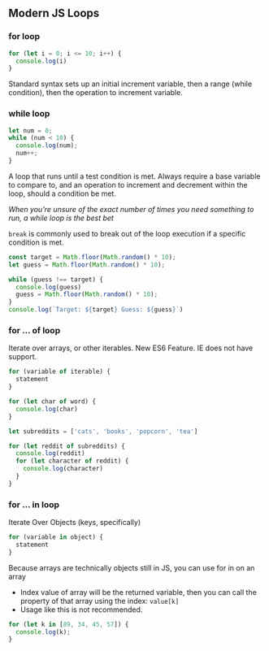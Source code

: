 ## Modern JS Loops

### for loop
```javascript
for (let i = 0; i <= 10; i++) {
  console.log(i)
}
```

Standard syntax sets up an initial increment variable, then a range (while condition), then the operation to increment variable.


### while loop
```javascript
let num = 0;
while (num < 10) {
  console.log(num);
  num++;
}
```

A loop that runs until a test condition is met. Always require a base variable to compare to, and an operation to increment and decrement within the loop, should a condition be met.

*When you're unsure of the exact number of times you need something to run, a while loop is the best bet*

`break` is commonly used to break out of the loop execution if a specific condition is met.

```javascript
const target = Math.floor(Math.random() * 10);
let guess = Math.floor(Math.random() * 10);

while (guess !== target) {
  console.log(guess)
  guess = Math.floor(Math.random() * 10);
}
console.log(`Target: ${target} Guess: ${guess}`)
```

### for ... of loop
Iterate over arrays, or other iterables.
New ES6 Feature. IE does not have support.

```javascript
for (variable of iterable) {
  statement
}

for (let char of word) {
  console.log(char)
}
```


```javascript
let subreddits = ['cats', 'books', 'popcorn', 'tea']

for (let reddit of subreddits) {
  console.log(reddit)
  for (let character of reddit) {
    console.log(character)
  }
}
```
### for ... in loop
Iterate Over Objects (keys, specifically)
```javascript
for (variable in object) {
  statement
}
```

Because arrays are technically objects still in JS, you can use for in on an array
* Index value of array will be the returned variable, then you can call the property of that array using the index: `value[k]`
* Usage like this is not recommended.
```javascript
for (let k in [89, 34, 45, 57]) {
  console.log(k);
}
```